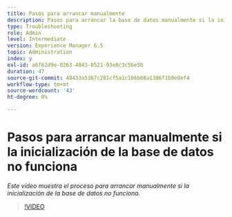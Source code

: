 ```yaml
---
title: Pasos para arrancar manualmente
description: Pasos para arrancar la base de datos manualmente si la inicialización de la base de datos no funciona
type: Troubleshooting
role: Admin
level: Intermediate
version: Experience Manager 6.5
topic: Administration
index: y
exl-id: a6f62d9e-0263-4843-8521-93e8c3c5be5b
duration: 47
source-git-commit: 48433a5367c281cf5a1c106b08a1306f1b0e8ef4
workflow-type: tm+mt
source-wordcount: '43'
ht-degree: 0%

---
```


# Pasos para arrancar manualmente si la inicialización de la base de datos no funciona

*Este vídeo muestra el proceso para arrancar manualmente si la inicialización de la base de datos no funciona.*

>[!VIDEO](https://video.tv.adobe.com/v/3436272?quality=12&learn=on&captions=spa)

